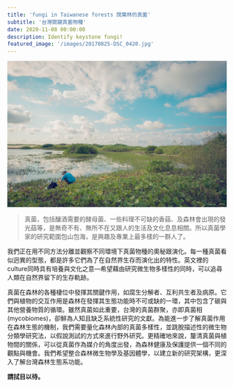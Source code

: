 ```yaml
---
title: 'fungi in Taiwanese forests 闊葉林的真菌'
subtitle: '台灣關鍵真菌物種'
date: 2020-11-08 00:00:00
description: Identify keystone fungi!
featured_image: '/images/20170825-DSC_0420.jpg'
---
```


![](/images/20170825-DSC_0420.jpg)


> 真菌，包括釀酒需要的酵母菌、一些料理不可缺的香菇、及森林會出現的發光菇等，是無奇不有、無所不在又跟人的生活及文化息息相關。所以真菌學家的研究範圍包山包海，是興趣及專業上最多樣的一群人了。

我們正在用不同方法分離並觀察不同環境下真菌物種的奧秘跟演化。每一種真菌看似迥異的型態，都是許多它們為了在自然界生存而演化出的特性。英文裡的culture同時具有培養與文化之意—希望藉由研究微生物多樣性的同時，可以追尋人類在自然界留下的生存軌跡。

真菌在森林的各種棲位中發揮其關鍵作用，如腐生分解者、互利共生者及病原。它們與植物的交互作用是森林在發揮其生態功能時不可或缺的一環，其中包含了碳與其他營養物質的循環。雖然真菌如此重要，台灣的真菌群聚，亦即真菌相(mycobiomes)，卻鮮為人知且缺乏系統性研究的文獻。為能進一步了解真菌作用在森林生態的機制，我們需要量化森林內部的真菌多樣性，並跳脫描述性的微生物分類學研究法，以假說測試的方式來進行野外研究。更精確地來說，釐清真菌與植物間的關係，可以從真菌作為媒介的角度出發，為森林健康及保護提供一個不同的觀點與機會。我們希望整合森林微生物學及基因體學，以建立新的研究架構，更深入了解台灣森林生態系功能。

**請拭目以待。**



